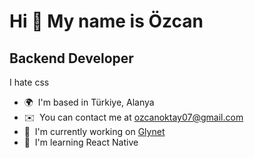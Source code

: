 Hi 👋 My name is Özcan
======================

Backend Developer
-----------------

I hate css

*   🌍  I'm based in Türkiye, Alanya
*   ✉️  You can contact me at [ozcanoktay07@gmail.com](mailto:ozcanoktay07@gmail.com)
*   🚀  I'm currently working on [Glynet](http://glynet.com)
*   🧠  I'm learning React Native
